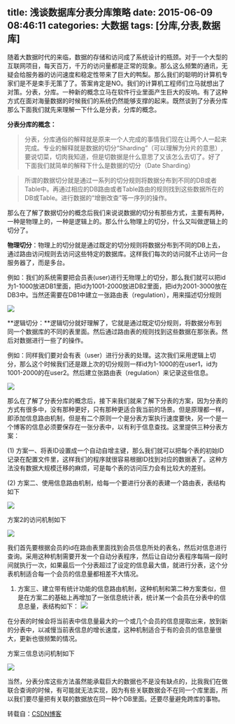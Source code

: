title: 浅谈数据库分表分库策略
date: 2015-06-09 08:46:11
categories: 大数据
tags: [分库,分表,数据库]
---

随着大数据时代的来临，数据的存储和访问成了系统设计的瓶颈。对于一个大型的互联网项目，每天百万，千万的访问量都是正常的现象。那么这么频繁的通讯，无疑会给服务器的访问速度和稳定性带来了巨大的鸭梨。那么我们的聪明的计算机专家们是不是束手无策了了。答案肯定是NO。我们的计算机工程师们立马就想出了对策。分表，分库。一种新的概念立马在软件行业里面产生巨大的反响。有了这种方式在面对海量数据的时候我们的系统仍然能够支撑的起来。既然谈到了分表分库那么下面我们就先来理解一下什么是分表，分库的概念。

**分表分库的概念：**

>分表，分库通俗的解释就是原来一个人完成的事情我们现在让两个人一起来完成。专业的解释就是数据的切分“Sharding”（可以理解为分片的意思）,要说切菜，切肉我知道，但是切数据是什么意思了又该怎么去切了。好了 下面我们就简单的解释下什么是数据的切分（Date Sharding）

>所谓的数据切分就是通过一系列的切分规则将数据分布到不同的DB或者Table中。再通过相应的DB路由或者Table路由的规则找到这些数据所在的DB或Table。进行数据的“增删改查”等一序列的操作。

那么在了解了数据切分的概念后我们来说说数据的切分有那些方式，主要有两种，一种是物理上的，一种是逻辑上的。那么什么物理上的切分，什么又叫做逻辑上的切分了。

**物理切分**：物理上的切分就是通过既定的切分规则将数据分布到不同的DB上去，通过路由访问规则去访问这些特定的数据库。这样我们每次的访问就不止访问一台服务器了，而是多台。

例如：我们的系统需要把会员表(user)进行无物理上的切分，那么我们就可以把id为1-1000放进DB1里面，把id为1001-2000放进DB2里面，把id为2001-3000放在DB3中。当然还需要在DB1中建立一张路由表（regulation），用来描述切分规则

![](/img/sharding01.png)
  
**逻辑切分：**逻辑切分就好理解了，它就是通过既定切分规则，将数据分布到同一个数据库的不同的表里面。然后通过路由表的规则找到这些数据在那张表。然后对数据进行一些了的操作。

例如：同样我们要对会有表（user）进行分表的处理。这次我们采用逻辑上切分，那么这个时候我们还是跟上次的切分规则一样id为1-1000的在user1，id为1001-2000的在user2。然后建立张路由表（regulation）来记录这些信息。

![](/img/sharding02.png)

那么在了解了分表分库的概念后，接下来我们就来了解下分表的方案，因为分表的方式有很多中，没有那种更好，只有那种更适合我当前的场景。但是原理都一样，即添加信息路由机制，但是有二个原则一个是分表方案执行速度要快，另一个是一个博客的信息必须要保存在一张分表中，以有利于信息查找。这里提供三种分表方案：

(1) 方案一、将表ID设置成一个自动自增主键，那么我们就可以把每个表的初始ID记录在配置文件里，这样我们的程序就很容易根据ID找到对应的数据表了。这种方法没有数据大规模迁移的麻烦，可是每个表的访问压力会有比较大的差别。


(2) 方案二、使用信息路由机制，给每一个要进行分表的表建一个路由表，表结构如下

![](/img/sharding03.jpg)

方案2的访问机制如下

![](/img/sharding04.png)

我们首先要根据会员的id在路由表里面找到会员信息所处的表名，然后对信息进行查询。采用这种机制需要开发一个自动分表程序，然后让自动分表程序每隔一段时间就执行一次，如果最后一个分表超过了设定的信息最大值，就进行分表，这个分表机制适合每一个会员的信息量都相差不大情况。

1) 方案三、建立带有统计功能的信息路由机制，这种机制和第二种方案类似，但是在方案二的基础上再增加了一张信息统计表，统计某一个会员在分表中的信息总量，表结构如下：
![](/img/sharding05.png)

在分表的时候会将当前表中信息量最大的一个或几个会员的信息提取出来，放到新的分表中，以减慢当前表信息的增长速度，这种机制适合于有的会员的信息量很大，更新也很频繁的情况。

 

方案三信息访问机制如下

![](/img/sharding06.png)


当然，分表分库这些方法虽然能承载巨大的数据也不是没有缺点的，比我我们在做联合查询的时候，有可能就无法实现，因为有些关联数据会不在同一个库里面，所以我们要尽量把有关联的数据放在同一种个DB里面。还要尽量避免跨库的事物。


转载自：[CSDN博客](http://blog.csdn.net/xiaowonious/article/details/20214487 "http://blog.csdn.net/xiaowonious/article/details/20214487")